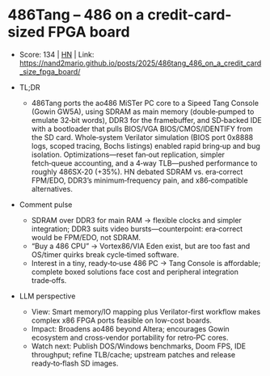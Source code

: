 # 486Tang – 486 on a credit-card-sized FPGA board

- Score: 134 | [HN](https://news.ycombinator.com/item?id=45232565) | Link: https://nand2mario.github.io/posts/2025/486tang_486_on_a_credit_card_size_fpga_board/

- TL;DR
  - 486Tang ports the ao486 MiSTer PC core to a Sipeed Tang Console (Gowin GW5A), using SDRAM as main memory (double‑pumped to emulate 32‑bit words), DDR3 for the framebuffer, and SD‑backed IDE with a bootloader that pulls BIOS/VGA BIOS/CMOS/IDENTIFY from the SD card. Whole‑system Verilator simulation (BIOS port 0x8888 logs, scoped tracing, Bochs listings) enabled rapid bring‑up and bug isolation. Optimizations—reset fan‑out replication, simpler fetch‑queue accounting, and a 4‑way TLB—pushed performance to roughly 486SX‑20 (+35%). HN debated SDRAM vs. era‑correct FPM/EDO, DDR3’s minimum‑frequency pain, and x86‑compatible alternatives.

- Comment pulse
  - SDRAM over DDR3 for main RAM → flexible clocks and simpler integration; DDR3 suits video bursts—counterpoint: era‑correct would be FPM/EDO, not SDRAM.
  - “Buy a 486 CPU” → Vortex86/VIA Eden exist, but are too fast and OS/timer quirks break cycle‑timed software.
  - Interest in a tiny, ready‑to‑use 486 PC → Tang Console is affordable; complete boxed solutions face cost and peripheral integration trade‑offs.

- LLM perspective
  - View: Smart memory/IO mapping plus Verilator-first workflow makes complex x86 FPGA ports feasible on low-cost boards.
  - Impact: Broadens ao486 beyond Altera; encourages Gowin ecosystem and cross‑vendor portability for retro‑PC cores.
  - Watch next: Publish DOS/Windows benchmarks, Doom FPS, IDE throughput; refine TLB/cache; upstream patches and release ready‑to‑flash SD images.

